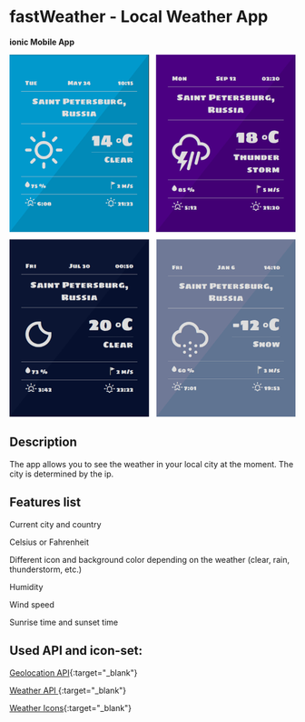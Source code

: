 # fastWeather - Local Weather App

**ionic Mobile App**

![fastWeather-screenshots](https://raw.githubusercontent.com/max-severin/fastWeather/master/screenshots/all.png)

## Description
The app allows you to see the weather in your local city at the moment. The city is determined by the ip.

## Features list
Current city and country

Celsius or Fahrenheit

Different icon and background color depending on the weather (clear, rain, thunderstorm, etc.)

Humidity

Wind speed

Sunrise time and sunset time

## Used API and icon-set:
[Geolocation API](http://ip-api.com/){:target="_blank"}

[Weather API ](http://openweathermap.org/api/){:target="_blank"}

[Weather Icons](https://erikflowers.github.io/weather-icons/){:target="_blank"}